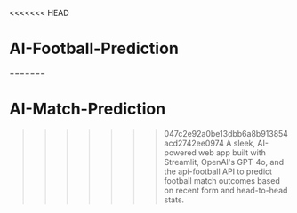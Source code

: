 <<<<<<< HEAD
# AI-Football-Prediction
=======
# AI-Match-Prediction
>>>>>>> 047c2e92a0be13dbb6a8b913854acd2742ee0974
A sleek, AI-powered web app built with Streamlit, OpenAI's GPT-4o, and the api-football API to predict football match outcomes based on recent form and head-to-head stats.
